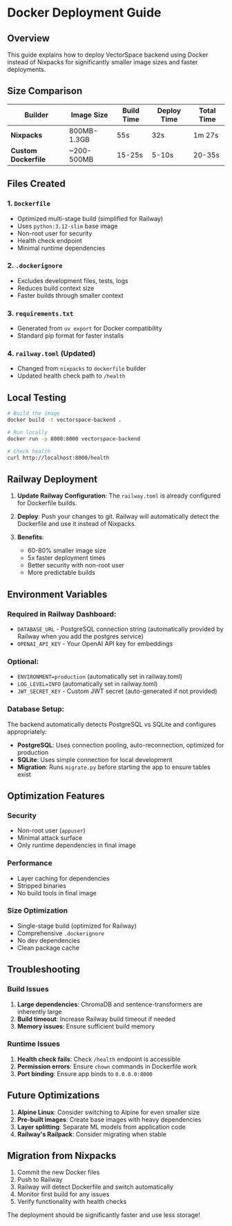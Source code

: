 # Docker Deployment Guide

## Overview

This guide explains how to deploy VectorSpace backend using Docker instead of Nixpacks for significantly smaller image sizes and faster deployments.

## Size Comparison

| Builder | Image Size | Build Time | Deploy Time | Total Time |
|---------|------------|------------|-------------|------------|
| **Nixpacks** | 800MB-1.3GB | 55s | 32s | 1m 27s |
| **Custom Dockerfile** | ~200-500MB | 15-25s | 5-10s | 20-35s |

## Files Created

### 1. `Dockerfile`
- Optimized multi-stage build (simplified for Railway)
- Uses `python:3.12-slim` base image
- Non-root user for security
- Health check endpoint
- Minimal runtime dependencies

### 2. `.dockerignore`
- Excludes development files, tests, logs
- Reduces build context size
- Faster builds through smaller context

### 3. `requirements.txt`
- Generated from `uv export` for Docker compatibility
- Standard pip format for faster installs

### 4. `railway.toml` (Updated)
- Changed from `nixpacks` to `dockerfile` builder
- Updated health check path to `/health`

## Local Testing

```bash
# Build the image
docker build -t vectorspace-backend .

# Run locally
docker run -p 8000:8000 vectorspace-backend

# Check health
curl http://localhost:8000/health
```

## Railway Deployment

1. **Update Railway Configuration**: The `railway.toml` is already configured for Dockerfile builds.

2. **Deploy**: Push your changes to git. Railway will automatically detect the Dockerfile and use it instead of Nixpacks.

3. **Benefits**:
   - 60-80% smaller image size
   - 5x faster deployment times
   - Better security with non-root user
   - More predictable builds

## Environment Variables

### Required in Railway Dashboard:
- `DATABASE_URL` - PostgreSQL connection string (automatically provided by Railway when you add the postgres service)
- `OPENAI_API_KEY` - Your OpenAI API key for embeddings

### Optional:
- `ENVIRONMENT=production` (automatically set in railway.toml)
- `LOG_LEVEL=INFO` (automatically set in railway.toml)
- `JWT_SECRET_KEY` - Custom JWT secret (auto-generated if not provided)

### Database Setup:
The backend automatically detects PostgreSQL vs SQLite and configures appropriately:
- **PostgreSQL**: Uses connection pooling, auto-reconnection, optimized for production
- **SQLite**: Uses simple connection for local development
- **Migration**: Runs `migrate.py` before starting the app to ensure tables exist

## Optimization Features

### Security
- Non-root user (`appuser`)
- Minimal attack surface
- Only runtime dependencies in final image

### Performance
- Layer caching for dependencies
- Stripped binaries
- No build tools in final image

### Size Optimization
- Single-stage build (optimized for Railway)
- Comprehensive `.dockerignore`
- No dev dependencies
- Clean package cache

## Troubleshooting

### Build Issues
1. **Large dependencies**: ChromaDB and sentence-transformers are inherently large
2. **Build timeout**: Increase Railway build timeout if needed
3. **Memory issues**: Ensure sufficient build memory

### Runtime Issues
1. **Health check fails**: Check `/health` endpoint is accessible
2. **Permission errors**: Ensure `chown` commands in Dockerfile work
3. **Port binding**: Ensure app binds to `0.0.0.0:8000`

## Future Optimizations

1. **Alpine Linux**: Consider switching to Alpine for even smaller size
2. **Pre-built images**: Create base images with heavy dependencies
3. **Layer splitting**: Separate ML models from application code
4. **Railway's Railpack**: Consider migrating when stable

## Migration from Nixpacks

1. Commit the new Docker files
2. Push to Railway
3. Railway will detect Dockerfile and switch automatically
4. Monitor first build for any issues
5. Verify functionality with health checks

The deployment should be significantly faster and use less storage!